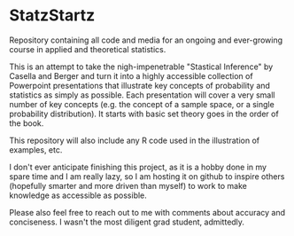 # StatzStartz
Repository containing all code and media for an ongoing and ever-growing course in applied and theoretical statistics.

This is an attempt to take the nigh-impenetrable "Stastical Inference" by Casella and Berger and turn it into a highly accessible collection of Powerpoint presentations that illustrate key concepts of probability and statistics as simply as possible.  Each presentation will cover a very small number of key concepts (e.g. the concept of a sample space, or a single probability distribution).  It starts with basic set theory goes in the order of the book.

This repository will also include any R code used in the illustration of examples, etc.

I don't ever anticipate finishing this project, as it is a hobby done in my spare time and I am really lazy, so I am hosting it on github to inspire others (hopefully smarter and more driven than myself) to work to make knowledge as accessible as possible.

Please also feel free to reach out to me with comments about accuracy and conciseness.  I wasn't the most diligent grad student, admittedly.

